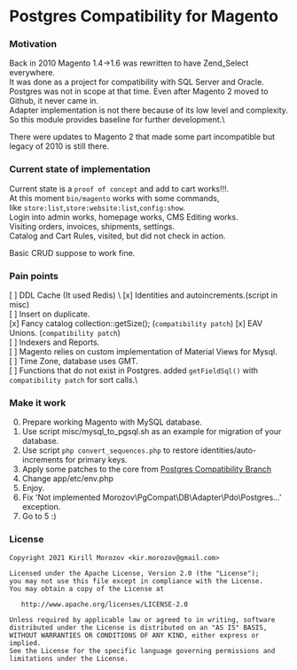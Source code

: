 Postgres Compatibility for Magento
========

### Motivation
Back in 2010 Magento 1.4->1.6 was rewritten to have Zend_Select everywhere.\
It was done as a project for compatibility with SQL Server and Oracle.\
Postgres was not in scope at that time. Even after Magento 2 moved to Github, it never came in.\
Adapter implementation is not there because of its low level and complexity.\
So this module provides baseline for further development.\

There were updates to Magento 2 that made some part incompatible but legacy of 2010 is still there.

### Current state of implementation

Current state is a `proof of concept` and add to cart works!!!.\
At this moment `bin/magento` works with some commands, \
like `store:list`,`store:website:list`,`config:show`.\
Login into admin works, homepage works, CMS Editing works.\
Visiting orders, invoices, shipments, settings.\
Catalog and Cart Rules, visited, but did not check in action.

Basic CRUD suppose to work fine. 

### Pain points
[ ] DDL Cache (It used Redis) \ 
[x] Identities and autoincrements.(script in misc)\
[ ] Insert on duplicate.\
[x] Fancy catalog collection::getSize(); (`compatibility patch`)
[x] EAV Unions. (`compatibility patch`) \
[ ] Indexers and Reports.\
[ ] Magento relies on custom implementation of Material Views for Mysql.\
[ ] Time Zone, database uses GMT.\
[ ] Functions that do not exist in Postgres. added `getFieldSql()` with `compatibility patch` for sort calls.\


### Make it work

0. Prepare working Magento with MySQL database.
1. Use script misc/mysql_to_pgsql.sh as an example for migration of your database.
2. Use script `php convert_sequences.php` to restore identities/auto-increments for primary keys.
3. Apply some patches to the core from [Postgres Compatibility Branch](https://github.com/kirmorozov/magento2/tree/2.4-postgres-compatibility)
4. Change app/etc/env.php
5. Enjoy.
6. Fix  'Not implemented Morozov\PgCompat\DB\Adapter\Pdo\Postgres...' exception.
7. Go to 5 :)


### License
    Copyright 2021 Kirill Morozov <kir.morozov@gmail.com>

    Licensed under the Apache License, Version 2.0 (the "License");
    you may not use this file except in compliance with the License.
    You may obtain a copy of the License at

       http://www.apache.org/licenses/LICENSE-2.0

    Unless required by applicable law or agreed to in writing, software
    distributed under the License is distributed on an "AS IS" BASIS,
    WITHOUT WARRANTIES OR CONDITIONS OF ANY KIND, either express or implied.
    See the License for the specific language governing permissions and
    limitations under the License.
